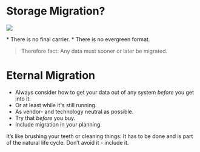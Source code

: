 <!-- 
=========================================
  MIGRATION 
=========================================
-->


# Storage Migration?

![](../../../images/migration/neverending_story-book_cover.jpg)

<aside class="notes">
  * There is no final carrier.
  * There is no evergreen format.

> Therefore fact: Any data must sooner or later be migrated.
</aside>


# Eternal Migration

  * Always consider how to get your data out of any system *before* you get
    into it.
  * Or at least while it's still running.
  * As vendor- and technology neutral as possible.
  * Try that *before* you buy.
  * Include migration in your planning.


<aside class="notes">
It’s like brushing your teeth or cleaning things:
It has to be done and is part of the natural life cycle.
Don’t avoid it - include it.
</aside>

